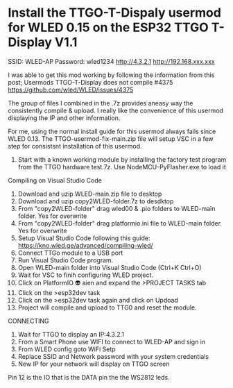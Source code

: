 Install the TTGO-T-Dispaly usermod for WLED 0.15 on the ESP32 TTGO T-Display V1.1
================================================================================
SSID: WLED-AP
Password: wled1234
http://4.3.2.1
http://192.168.xxx.xxx


I was able to get this mod working by following the information from this post;
Usermods TTGO-T-Display does not compile  #4375
https://github.com/wled/WLED/issues/4375

The group of files I combined in the .7z provides aneasy way the consistently compile & upload. 
I really like the convenience of this usermod displaying the IP and other information. 

For me, using the normal install guide for this usermod always fails since WLED 0.13.
The TTGO-usermod-fix-main.zip file will setup VSC in a few step for consistsnt installation of this usermod.

1. Start with a known working module by installing the factory test program from the TTGO hardware test.7z. 
	Use NodeMCU-PyFlasher.exe to load it


Compiling on Visual Studio Code
1. Download and uzip WLED-main.zip file to desktop
2. Download and uzip copy2WLED-folder.7z to desdktop
3. From "copy2WLED-folder" drag wled00 & .pio folders to WLED-main folder. Yes for overwrite
4. From "copy2WLED-folder" drag platformio.ini file to WLED-main folder. Yes for overwrite
5. Setup Visual Studio Code following this guide:    https://kno.wled.ge/advanced/compiling-wled/
6. Connect TTGo module to a USB port   
7. Run Visual Studio Code program. 
8. Open WLED-main folder into Visual Studio Code (Ctrl+K Ctrl+O)
9. Wait for VSC to finih configuring  WLED project.
10. Click on PlatformIO 👽 aien and expand the >PROJECT TASKS tab
11. Click on the >esp32dev task
12. Click on the >esp32dev task again and click on Updoad
13. Project will compile and upload to TTG0 and reset the module.

CONNECTING 
1.  Wait for TTGO to display an IP:4.3.2.1 
2. From a Smart Phone use WIFI to connect to WLED-AP and sign in
3. From WLED config goto WiFi Setp 
4. Replace SSID and Network password with your system credentials
5. New IP for your network will display on TTGO screen

Pin 12 is the IO that is the DATA pin the the WS2812 leds.




